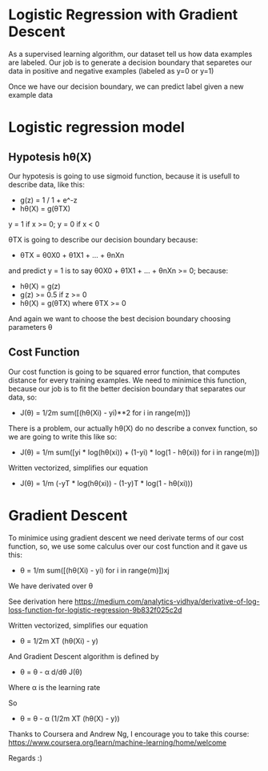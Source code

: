 # Logistic Regression with Gradient Descent
As a supervised learning algorithm, our dataset tell us how data examples are labeled. Our job is to generate a decision boundary that separetes our data in positive and negative examples (labeled as y=0 or y=1)

Once we have our decision boundary, we can predict label given a new example data

# Logistic regression model

## Hypotesis hθ(X)
Our hypotesis is going to use sigmoid function, because it is usefull to describe data, like this:

- g(z) = 1 / 1 + e^-z
- hθ(X) = g(θTX)

y = 1 if x >= 0; y = 0 if x < 0

θTX is going to describe our decision boundary because:

- θTX = θ0X0 + θ1X1 + ... + θnXn

and predict y = 1 is to say θ0X0 + θ1X1 + ... + θnXn >= 0; because:
- hθ(X) = g(z)
- g(z) >= 0.5 if z >= 0
- hθ(X) = g(θTX) where θTX >= 0

And again we want to choose the best decision boundary choosing parameters θ

## Cost Function

Our cost function is going to be squared error function, that computes distance for every training examples. We need to minimice this function, because our job is to fit the better decision boundary that separates our data, so:

- J(θ) = 1/2m sum([(hθ(Xi) - yi)**2 for i in range(m)])

There is a problem, our actually hθ(X) do no describe a convex function, so we are going to write this like so:

- J(θ) = 1/m sum([yi * log(hθ(xi)) + (1-yi) * log(1 - hθ(xi)) for i in range(m)])

Written vectorized, simplifies our equation

- J(θ) = 1/m (-yT * log(hθ(xi)) - (1-y)T * log(1 - hθ(xi)))

# Gradient Descent

To minimice using gradient descent we need derivate terms of our cost function, so, we use some calculus over our cost function and it gave us this:

- θ = 1/m sum([(hθ(Xi) - yi) for i in range(m)])xj

We have derivated over θ

See derivation here https://medium.com/analytics-vidhya/derivative-of-log-loss-function-for-logistic-regression-9b832f025c2d

Written vectorized, simplifies our equation

- θ = 1/2m XT (hθ(Xi) - y)

And Gradient Descent algorithm is defined by

- θ = θ - α d/dθ J(θ)

Where α is the learning rate

So

- θ = θ - α (1/2m XT (hθ(X) - y))

Thanks to Coursera and Andrew Ng, I encourage you to take this course:
https://www.coursera.org/learn/machine-learning/home/welcome

Regards :)
